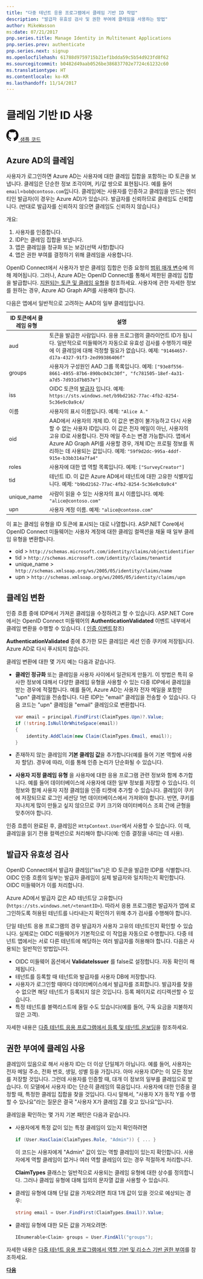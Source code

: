 ```yaml
---
title: "다중 테넌트 응용 프로그램에서 클레임 기반 ID 작업"
description: "발급자 유효성 검사 및 권한 부여에 클레임을 사용하는 방법"
author: MikeWasson
ms:date: 07/21/2017
pnp.series.title: Manage Identity in Multitenant Applications
pnp.series.prev: authenticate
pnp.series.next: signup
ms.openlocfilehash: 61788d9759715b21ef1bdda59c5b54d923fd8f62
ms.sourcegitcommit: b0482d49aab0526be386837702e7724c61232c60
ms.translationtype: HT
ms.contentlocale: ko-KR
ms.lasthandoff: 11/14/2017
---
```

# <a name="work-with-claims-based-identities"></a>클레임 기반 ID 사용

[![GitHub](../_images/github.png) 샘플 코드][sample application]

## <a name="claims-in-azure-ad"></a>Azure AD의 클레임
사용자가 로그인하면 Azure AD는 사용자에 대한 클레임 집합을 포함하는 ID 토큰을 보냅니다. 클레임은 단순한 정보 조각이며, 키/값 쌍으로 표현됩니다. 예를 들어 `email`=`bob@contoso.com`입니다.  클레임에는 사용자를 인증하고 클레임을 만드는 엔터티인 발급자(이 경우는 Azure AD)가 있습니다. 발급자를 신뢰하므로 클레임도 신뢰합니다. (반대로 발급자를 신뢰하지 않으면 클레임도 신뢰하지 않습니다.)

개요:

1. 사용자를 인증합니다.
2. IDP는 클레임 집합을 보냅니다.
3. 앱은 클레임을 정규화 또는 보강(선택 사항)합니다
4. 앱은 권한 부여를 결정하기 위해 클레임을 사용합니다.

OpenID Connect에서 사용자가 받은 클레임 집합은 인증 요청의 [범위 매개 변수]에 의해 제어됩니다. 그러나, Azure AD는 OpenID Connect를 통해서 제한된 클레임 집합을 발급합니다. [지원되는 토큰 및 클레임 유형]을 참조하세요. 사용자에 관한 자세한 정보를 원하는 경우, Azure AD Graph API를 사용해야 합니다.

다음은 앱에서 일반적으로 고려하는 AAD의 일부 클레임입니다.

| ID 토큰에서 클레임 유형 | 설명 |
| --- | --- |
| aud |토큰을 발급한 사람입니다. 응용 프로그램의 클라이언트 ID가 됩니다. 일반적으로 미들웨어가 자동으로 유효성 검사를 수행하기 때문에 이 클레임에 대해 걱정할 필요가 없습니다. 예제: `"91464657-d17a-4327-91f3-2ed99386406f"` |
| groups |사용자가 구성원인 AAD 그룹 목록입니다. 예제: `["93e8f556-8661-4955-87b6-890bc043c30f", "fc781505-18ef-4a31-a7d5-7d931d7b857e"]` |
| iss |OIDC 토큰의 [발급자] 입니다. 예제: `https://sts.windows.net/b9bd2162-77ac-4fb2-8254-5c36e9c0a9c4/` |
| 이름 |사용자의 표시 이름입니다. 예제: `"Alice A."` |
| oid |AAD에서 사용자의 개체 ID. 이 값은 변경이 불가능하고 다시 사용할 수 없는 사용자 ID입니다. 이 값은 전자 메일이 아닌, 사용자의 고유 ID로 사용합니다. 전자 메일 주소는 변경 가능합니다. 앱에서 Azure AD Graph API를 사용할 경우, 개체 ID는 프로필 정보를 쿼리하는 데 사용되는 값입니다. 예제: `"59f9d2dc-995a-4ddf-915e-b3bb314a7fa4"` |
| roles |사용자에 대한 앱 역할 목록입니다.    예제: `["SurveyCreator"]` |
| tid |테넌트 ID. 이 값은 Azure AD에서 테넌트에 대한 고유한 식별자입니다. 예제: `"b9bd2162-77ac-4fb2-8254-5c36e9c0a9c4"` |
| unique_name |사람이 읽을 수 있는 사용자의 표시 이름입니다. 예제: `"alice@contoso.com"` |
| upn |사용자 계정 이름. 예제: `"alice@contoso.com"` |

이 표는 클레임 유형을 ID 토큰에 표시되는 대로 나열합니다. ASP.NET Core에서 OpenID Connect 미들웨어는 사용자 계정에 대한 클레임 컬렉션을 채울 때 일부 클레임 유형을 변환합니다.

* oid > `http://schemas.microsoft.com/identity/claims/objectidentifier`
* tid > `http://schemas.microsoft.com/identity/claims/tenantid`
* unique_name > `http://schemas.xmlsoap.org/ws/2005/05/identity/claims/name`
* upn > `http://schemas.xmlsoap.org/ws/2005/05/identity/claims/upn`

## <a name="claims-transformations"></a>클레임 변환
인증 흐름 중에 IDP에서 가져온 클레임을 수정하려고 할 수 있습니다. ASP.NET Core에서는 OpenID Connect 미들웨어의 **AuthenticationValidated** 이벤트 내부에서 클레임 변환을 수행할 수 있습니다. ( [인증 이벤트]참조)

**AuthenticationValidated** 중에 추가한 모든 클레임은 세션 인증 쿠키에 저장됩니다. Azure AD로 다시 푸시되지 않습니다.

클레임 변환에 대한 몇 가지 예는 다음과 같습니다.

* **클레인 정규화** 또는 클레임을 사용자 사이에서 일관되게 만들기. 이 방법은 특히 유사한 정보에 대해서 다양한 클레임 유형을 사용할 수 있는 다중 IDP에서 클레임을 받는 경우에 적절합니다.
  예를 들어, Azure AD는 사용자 전자 메일을 포함한 "upn" 클레임을 전송합니다. 다른 IDP는 "email" 클레임을 전송할 수 있습니다. 다음 코드는 "upn" 클레임을 "email" 클레임으로 변환합니다.
  
  ```csharp
  var email = principal.FindFirst(ClaimTypes.Upn)?.Value;
  if (!string.IsNullOrWhiteSpace(email))
  {
      identity.AddClaim(new Claim(ClaimTypes.Email, email));
  }
  ```
* 존재하지 않는 클레임의 **기본 클레임 값**을 추가합니다(예를 들어 기본 역할에 사용자 할당). 경우에 따라, 이를 통해 인증 논리가 단순화될 수 있습니다.
* **사용자 지정 클레임 유형** 을 사용자에 대한 응용 프로그램 관련 정보와 함께 추가합니다. 예를 들어 데이터베이스에 사용자에 대한 일부 정보를 저장할 수 있습니다. 이 정보와 함께 사용자 지정 클레임을 인증 티켓에 추가할 수 있습니다. 클레임이 쿠키에 저장되므로 로그인 세션당 1번 데이터베이스에서 가져와야 합니다. 반면, 쿠키를 지나치게 많이 만들고 싶지 않으므로 쿠키 크기와 데이터베이스 조회 간에 균형을 맞추어야 합니다.   

인증 흐름이 완료된 후, 클레임은 `HttpContext.User`에서 사용할 수 있습니다. 이 때, 클레임을 읽기 전용 컬렉션으로 처리해야 합니다(예: 인증 결정을 내리는 데 사용).

## <a name="issuer-validation"></a>발급자 유효성 검사
OpenID Connect에서 발급자 클레임("iss")은 ID 토큰을 발급한 IDP를 식별합니다. OIDC 인증 흐름의 일부는 발급자 클레임이 실제 발급자와 일치하는지 확인합니다. OIDC 미들웨어가 이를 처리합니다.

Azure AD에서 발급자 값은 AD 테넌트당 고유합니다(`https://sts.windows.net/<tenantID>`). 따라서 응용 프로그램은 발급자가 앱에 로그인하도록 허용된 테넌트를 나타내는지 확인하기 위해 추가 검사를 수행해야 합니다.

단일 테넌트 응용 프로그램의 경우 발급자가 사용자 고유의 테넌트인지 확인할 수 있습니다. 실제로는 OIDC 미들웨어가 기본적으로 이 작업을 자동으로 수행합니다. 다중 테넌트 앱에서는 서로 다른 테넌트에 해당하는 여러 발급자를 허용해야 합니다. 다음은 사용되는 일반적인 방법입니다.

* OIDC 미들웨어 옵션에서 **ValidateIssuer** 를 false로 설정합니다. 자동 확인이 해제됩니다.
* 테넌트를 등록할 때 테넌트와 발급자를 사용자 DB에 저장합니다.
* 사용자가 로그인할 때마다 데이터베이스에서 발급자를 조회합니다. 발급자를 찾을 수 없으면 해당 테넌트가 등록되지 않은 것입니다. 등록 페이지로 리디렉션할 수 있습니다.
* 특정 테넌트를 블랙리스트에 올릴 수도 있습니다(예를 들어, 구독 요금을 지불하지 않은 고객).

자세한 내용은 [다중 테넌트 응용 프로그램에서 등록 및 테넌트 온보딩][signup]을 참조하세요.

## <a name="using-claims-for-authorization"></a>권한 부여에 클레임 사용
클레임이 있음으로 해서 사용자 ID는 더 이상 단일체가 아닙니다. 예를 들어, 사용자는 전자 메일 주소, 전화 번호, 생일, 성별 등을 가집니다. 아마 사용자 IDP는 이 모든 정보를 저장할 것입니다. 그런데 사용자를 인증할 때, 대개 이 정보의 일부를 클레임으로 받습니다. 이 모델에서 사용자 ID는 단순히 클레임의 묶음입니다. 사용자에 대한 인증을 결정할 때, 특정한 클레임 집합을 찾을 것입니다. 다시 말해서, "사용자 X가 동작 Y를 수행할 수 있나요"라는 질문은 결국 "사용자 X가 클레임 Z를 갖고 있나요"입니다.

클레임을 확인하는 몇 가지 기본 패턴은 다음과 같습니다.

* 사용자에게 특정 값이 있는 특정 클레임이 있는지 확인하려면
  
   ```csharp
   if (User.HasClaim(ClaimTypes.Role, "Admin")) { ... }
   ```
   이 코드는 사용자에게 "Admin" 값이 있는 역할 클레임이 있는지 확인합니다. 사용자에게 역할 클레임이 없거나 여러 역할 클레임이 있는 경우 적절하게 처리합니다.
  
   **ClaimTypes** 클래스는 일반적으로 사용되는 클레임 유형에 대한 상수를 정의합니다. 그러나 클레임 유형에 대해 임의의 문자열 값을 사용할 수 있습니다.
* 클레임 유형에 대해 단일 값을 가져오려면 최대 1개 값이 있을 것으로 예상되는 경우:
  
  ```csharp
  string email = User.FindFirst(ClaimTypes.Email)?.Value;
  ```
* 클레임 유형에 대한 모든 값을 가져오려면:
  
  ```csharp
  IEnumerable<Claim> groups = User.FindAll("groups");
  ```

자세한 내용은 [다중 테넌트 응용 프로그램에서 역할 기반 및 리소스 기반 권한 부여][authorization]를 참조하세요.

[**다음**][signup]


<!-- Links -->

[범위 매개 변수]: http://nat.sakimura.org/2012/01/26/scopes-and-claims-in-openid-connect/
[지원되는 토큰 및 클레임 유형]: /azure/active-directory/active-directory-token-and-claims/
[발급자]: http://openid.net/specs/openid-connect-core-1_0.html#IDToken
[인증 이벤트]: authenticate.md#authentication-events
[signup]: signup.md
[Claims-Based Authorization]: /aspnet/core/security/authorization/claims
[sample application]: https://github.com/mspnp/multitenant-saas-guidance
[authorization]: authorize.md
